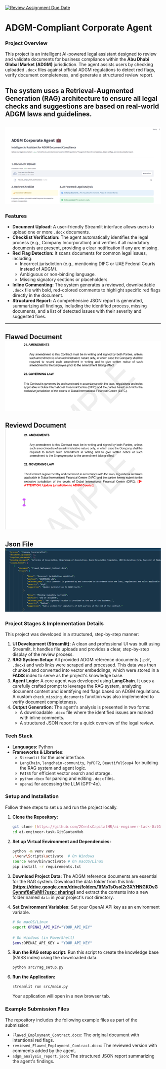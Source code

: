 [![Review Assignment Due Date](https://classroom.github.com/assets/deadline-readme-button-22041afd0340ce965d47ae6ef1cefeee28c7c493a6346c4f15d667ab976d596c.svg)](https://classroom.github.com/a/vgbm4cZ0)

# ADGM-Compliant Corporate Agent

### Project Overview
This project is an intelligent AI-powered legal assistant designed to review and validate documents for business compliance within the **Abu Dhabi Global Market (ADGM)** jurisdiction. The agent assists users by checking uploaded `.docx` files against official ADGM regulations to detect red flags, verify document completeness, and generate a structured review report.

The system uses a **Retrieval-Augmented Generation (RAG)** architecture to ensure all legal checks and suggestions are based on real-world ADGM laws and guidelines.
---

![corporate_agent](public/corporate_agent.png)
---

### Features
* **Document Upload:** A user-friendly Streamlit interface allows users to upload one or more `.docx` documents.
* **Checklist Verification:** The agent automatically identifies the legal process (e.g., Company Incorporation) and verifies if all mandatory documents are present, providing a clear notification if any are missing.
* **Red Flag Detection:** It scans documents for common legal issues, including:
    * Incorrect jurisdiction (e.g., mentioning DIFC or UAE Federal Courts instead of ADGM).
    * Ambiguous or non-binding language.
    * Missing signatory sections or placeholders.
* **Inline Commenting:** The system generates a reviewed, downloadable `.docx` file with bold, red-colored comments to highlight specific red flags directly in the document.
* **Structured Report:** A comprehensive JSON report is generated, summarizing all findings, including the identified process, missing documents, and a list of detected issues with their severity and suggested fixes.

---
Flawed Document
![corporate_agent](public/flawed%20document.png)
---

Reviewd Document
![corporate_agent](public/corrected.png)
----

Json File
![corporate_agent](public/json.png)
---

### Project Stages & Implementation Details
This project was developed in a structured, step-by-step manner:

1.  **UI Development (Streamlit):** A clean and professional UI was built using Streamlit. It handles file uploads and provides a clear, step-by-step display of the review process.
2.  **RAG System Setup:** All provided ADGM reference documents (`.pdf`, `.docx`) and web links were scraped and processed. This data was then chunked and converted into vector embeddings, which were stored in a **FAISS** index to serve as the project's knowledge base.
3.  **Agent Logic:** A core agent was developed using **LangChain**. It uses a carefully crafted prompt to leverage the RAG system, analyzing document content and identifying red flags based on ADGM regulations. A custom `check_missing_documents` function was also implemented to verify document completeness.
4.  **Output Generation:** The agent's analysis is presented in two forms:
    * A downloadable `.docx` file where the identified issues are marked with inline comments.
    * A structured JSON report for a quick overview of the legal review.

### Tech Stack
* **Languages:** Python
* **Frameworks & Libraries:**
    * `Streamlit` for the user interface.
    * `LangChain`, `langchain-community`, `PyPDF2`, `BeautifulSoup4` for building the RAG system and agent logic.
    * `FAISS` for efficient vector search and storage.
    * `python-docx` for parsing and editing `.docx` files.
    * `openai` for accessing the LLM (GPT-4o).

### Setup and Installation
Follow these steps to set up and run the project locally.

1.  **Clone the Repository:**
    ```bash
    git clone [https://github.com/2CentsCapitalHR/ai-engineer-task-GitGautamHub.git](https://github.com/2CentsCapitalHR/ai-engineer-task-GitGautamHub.git)
    cd ai-engineer-task-GitGautamHub
    ```

2.  **Set up Virtual Environment and Dependencies:**
    ```bash
    python -m venv venv
    .\venv\Scripts\activate  # On Windows
    source venv/bin/activate # On macOS/Linux
    pip install -r requirements.txt
    ```

3.  **Download Project Data:**
    The ADGM reference documents are essential for the RAG system. Download the data folder from this link: **[https://drive.google.com/drive/folders/1fMsTsOsoI2r3XYHNGKOvGGynmf8aFuMH?usp=sharing]** and extract the contents into a new folder named `data` in your project's root directory.

4.  **Set Environment Variables:**
    Set your OpenAI API key as an environment variable.
    ```bash
    # On macOS/Linux
    export OPENAI_API_KEY="YOUR_API_KEY"

    # On Windows (in PowerShell)
    $env:OPENAI_API_KEY = "YOUR_API_KEY"
    ```

5.  **Run the RAG setup script:**
    Run this script to create the knowledge base (FAISS index) using the downloaded data.
    ```bash
    python src/rag_setup.py
    ```

6.  **Run the Application:**
    ```bash
    streamlit run src/main.py
    ```
    Your application will open in a new browser tab.

### Example Submission Files
The repository includes the following example files as part of the submission:
* `Flawed_Employment_Contract.docx`: The original document with intentional red flags.
* `reviewed_Flawed_Employment_Contract.docx`: The reviewed version with comments added by the agent.
* `adgm_analysis_report.json`: The structured JSON report summarizing the agent's findings.